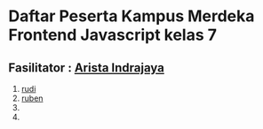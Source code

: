 # Daftar Peserta Kampus Merdeka Frontend Javascript kelas 7
## Fasilitator : [Arista Indrajaya](https://github.com/aindrajaya)
1. [rudi](https://github.com/rudi)
2. [ruben](https://github.com/wid46do)
3. 
4. 
